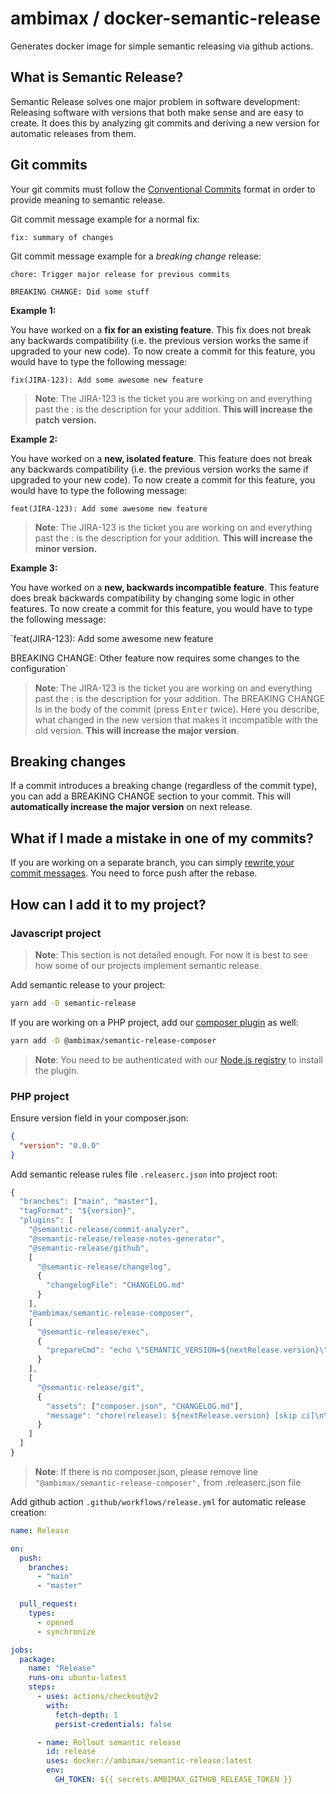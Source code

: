 # ambimax / docker-semantic-release

Generates docker image for simple semantic releasing via github actions.

## What is Semantic Release?

Semantic Release solves one major problem in software development: Releasing software with versions that both make sense and are easy to create. It does this by analyzing git commits and deriving a new version for automatic releases from them.

## Git commits

Your git commits must follow the [Conventional Commits](https://www.conventionalcommits.org/en/v1.0.0/) format in order to provide meaning to semantic release.

Git commit message example for a normal fix:

```
fix: summary of changes
```

Git commit message example for a _breaking change_ release:

```
chore: Trigger major release for previous commits

BREAKING CHANGE: Did some stuff
```

**Example 1:**

You have worked on a **fix for an existing feature**. This fix does not break any backwards compatibility (i.e. the previous version works the same if upgraded to your new code). To now create a commit for this feature, you would have to type the following message:

`fix(JIRA-123): Add some awesome new feature`

> **Note**: The JIRA-123 is the ticket you are working on and everything past the : is the description for your addition. **This will increase the patch version.**

**Example 2:**

You have worked on a **new, isolated feature**. This feature does not break any backwards compatibility (i.e. the previous version works the same if upgraded to your new code). To now create a commit for this feature, you would have to type the following message:

`feat(JIRA-123): Add some awesome new feature`

> **Note**: The JIRA-123 is the ticket you are working on and everything past the : is the description for your addition. **This will increase the minor version.**

**Example 3:**

You have worked on a **new, backwards incompatible feature**. This feature does break backwards compatibility by changing some logic in other features. To now create a commit for this feature, you would have to type the following message:

`feat(JIRA-123): Add some awesome new feature

BREAKING CHANGE: Other feature now requires some changes to the configuration`

> **Note**: The JIRA-123 is the ticket you are working on and everything past the : is the description for your addition.
> The BREAKING CHANGE Is in the body of the commit (press <kbd>Enter</kbd> twice). Here you describe, what changed in the new version that makes it incompatible with the old version. **This will increase the major version**.

## Breaking changes

If a commit introduces a breaking change (regardless of the commit type), you can add a BREAKING CHANGE section to your commit. This will **automatically increase the major version** on next release.

## What if I made a mistake in one of my commits?

If you are working on a separate branch, you can simply [rewrite your commit messages](https://linuxize.com/post/change-git-commit-message/#changing-an-older-or-multiple-commits). You need to force push after the rebase.

## How can I add it to my project?

### Javascript project

> **Note**: This section is not detailed enough. For now it is best to see how some of our projects implement semantic release.

Add semantic release to your project:

```bash
yarn add -D semantic-release
```

If you are working on a PHP project, add our [composer plugin](https://github.com/ambimax/semantic-release-composer) as well:

```bash
yarn add -D @ambimax/semantic-release-composer
```

> **Note**: You need to be authenticated with our [Node.js registry](../../package-management/npm/README.md) to install the plugin.

### PHP project

Ensure version field in your composer.json:

```json
{
  "version": "0.0.0"
}
```

Add semantic release rules file `.releaserc.json` into project root:

```js
{
  "branches": ["main", "master"],
  "tagFormat": "${version}",
  "plugins": [
    "@semantic-release/commit-analyzer",
    "@semantic-release/release-notes-generator",
    "@semantic-release/github",
    [
      "@semantic-release/changelog",
      {
        "changelogFile": "CHANGELOG.md"
      }
    ],
    "@ambimax/semantic-release-composer",
    [
      "@semantic-release/exec",
      {
        "prepareCmd": "echo \"SEMANTIC_VERSION=${nextRelease.version}\" >> $GITHUB_ENV && echo \"GIT_VERSION=v${nextRelease.version}\" >> $GITHUB_ENV"
      }
    ],
    [
      "@semantic-release/git",
      {
        "assets": ["composer.json", "CHANGELOG.md"],
        "message": "chore(release): ${nextRelease.version} [skip ci]\n\n${nextRelease.notes}"
      }
    ]
  ]
}
```

> **Note**: If there is no composer.json, please remove line `"@ambimax/semantic-release-composer",` from .releaserc.json file

Add github action `.github/workflows/release.yml` for automatic release creation:

```yaml
name: Release

on:
  push:
    branches:
      - "main"
      - "master"

  pull_request:
    types:
      - opened
      - synchronize

jobs:
  package:
    name: "Release"
    runs-on: ubuntu-latest
    steps:
      - uses: actions/checkout@v2
        with:
          fetch-depth: 1
          persist-credentials: false

      - name: Rollout semantic release
        id: release
        uses: docker://ambimax/semantic-release:latest
        env:
          GH_TOKEN: ${{ secrets.AMBIMAX_GITHUB_RELEASE_TOKEN }}
```
